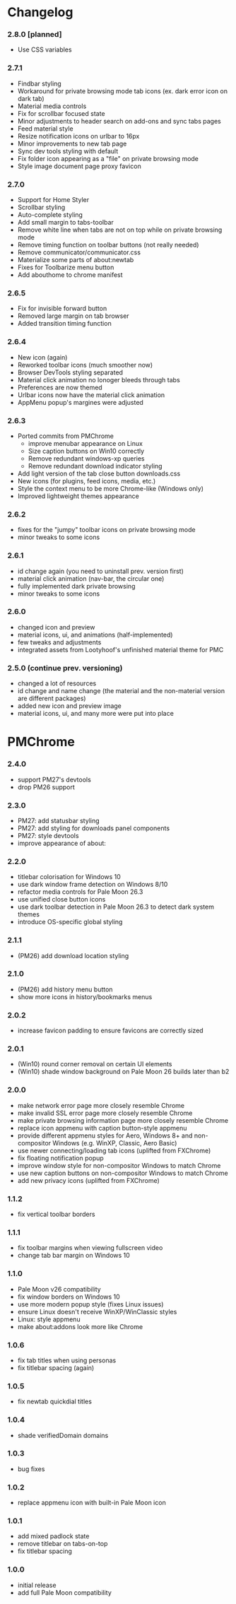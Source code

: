 # Changelog

### 2.8.0 [planned]
- Use CSS variables

### 2.7.1
- Findbar styling
- Workaround for private browsing mode tab icons (ex. dark error icon on dark tab)
- Material media controls
- Fix for scrollbar focused state
- Minor adjustments to header search on add-ons and sync tabs pages
- Feed material style
- Resize notification icons on urlbar to 16px
- Minor improvements to new tab page
- Sync dev tools styling with default
- Fix folder icon appearing as a "file" on private browsing mode
- Style image document page proxy favicon

### 2.7.0
- Support for Home Styler
- Scrollbar styling
- Auto-complete styling
- Add small margin to tabs-toolbar
- Remove white line when tabs are not on top while on private browsing mode
- Remove timing function on toolbar buttons (not really needed)
- Remove communicator/communicator.css
- Materialize some parts of about:newtab
- Fixes for Toolbarize menu button
- Add abouthome to chrome manifest

### 2.6.5
- Fix for invisible forward button
- Removed large margin on tab browser
- Added transition timing function

### 2.6.4
- New icon (again)
- Reworked toolbar icons (much smoother now)
- Browser DevTools styling separated
- Material click animation no lonoger bleeds through tabs
- Preferences are now themed
- Urlbar icons now have the material click animation
- AppMenu popup's margines were adjusted

### 2.6.3
- Ported commits from PMChrome
  - improve menubar appearance on Linux
  - Size caption buttons on Win10 correctly
  - Remove redundant windows-xp queries
  - Remove redundant download indicator styling
- Add light version of the tab close button downloads.css
- New icons (for plugins, feed icons, media, etc.)
- Style the context menu to be more Chrome-like (Windows only)
- Improved lightweight themes appearance

### 2.6.2
- fixes for the "jumpy" toolbar icons on private browsing mode
- minor tweaks to some icons

### 2.6.1
- id change again (you need to uninstall prev. version first)
- material click animation (nav-bar, the circular one)
- fully implemented dark private browsing
- minor tweaks to some icons

### 2.6.0
- changed icon and preview
- material icons, ui, and animations (half-implemented)
- few tweaks and adjustments
- integrated assets from Lootyhoof's unfinished material theme for PMC

### 2.5.0 (continue prev. versioning)
- changed a lot of resources
- id change and name change (the material and the non-material version are different packages)
- added new icon and preview image
- material icons, ui, and many more were put into place

# PMChrome
### 2.4.0
- support PM27's devtools
- drop PM26 support

### 2.3.0
- PM27: add statusbar styling
- PM27: add styling for downloads panel components
- PM27: style devtools
- improve appearance of about:

### 2.2.0
- titlebar colorisation for Windows 10
- use dark window frame detection on Windows 8/10
- refactor media controls for Pale Moon 26.3
- use unified close button icons
- use dark toolbar detection in Pale Moon 26.3 to detect dark system themes
- introduce OS-specific global styling

### 2.1.1
- (PM26) add download location styling

### 2.1.0
- (PM26) add history menu button
- show more icons in history/bookmarks menus

### 2.0.2
- increase favicon padding to ensure favicons are correctly sized

### 2.0.1
- (Win10) round corner removal on certain UI elements
- (Win10) shade window background on Pale Moon 26 builds later than b2

### 2.0.0
- make network error page more closely resemble Chrome
- make invalid SSL error page more closely resemble Chrome
- make private browsing information page more closely resemble Chrome
- replace icon appmenu with caption button-style appmenu
- provide different appmenu styles for Aero, Windows 8+ and non-compositor Windows (e.g. WinXP, Classic, Aero Basic)
- use newer connecting/loading tab icons (uplifted from FXChrome)
- fix floating notification popup
- improve window style for non-compositor Windows to match Chrome
- use new caption buttons on non-compositor Windows to match Chrome
- add new privacy icons (uplifted from FXChrome)

### 1.1.2
- fix vertical toolbar borders

### 1.1.1
- fix toolbar margins when viewing fullscreen video
- change tab bar margin on Windows 10

### 1.1.0
- Pale Moon v26 compatibility
- fix window borders on Windows 10
- use more modern popup style (fixes Linux issues)
- ensure Linux doesn't receive WinXP/WinClassic styles
- Linux: style appmenu
- make about:addons look more like Chrome

### 1.0.6
- fix tab titles when using personas
- fix titlebar spacing (again)

### 1.0.5
- fix newtab quickdial titles

### 1.0.4
- shade verifiedDomain domains

### 1.0.3
- bug fixes

### 1.0.2
- replace appmenu icon with built-in Pale Moon icon

### 1.0.1
- add mixed padlock state
- remove titlebar on tabs-on-top
- fix titlebar spacing

### 1.0.0
- initial release
- add full Pale Moon compatibility